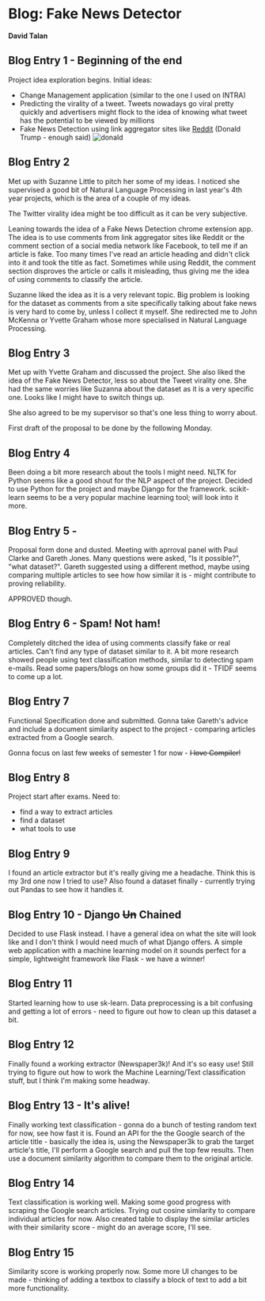 # Blog: Fake News Detector
**David Talan**

## Blog Entry 1 - Beginning of the end
Project idea exploration begins.
Initial ideas:
- Change Management application (similar to the one I used on INTRA)
- Predicting the virality of a tweet. Tweets nowadays go viral pretty quickly and advertisers might flock to the idea of knowing what tweet has the potential to be viewed by millions
- Fake News Detection using link aggregator sites like [Reddit](http://www.reddit.com/) (Donald Trump - enough said)
![donald](https://gitlab.computing.dcu.ie/taland2/2019-ca400-taland2/tree/master/docs/blog/images/donald.jpg)


## Blog Entry 2
Met up with Suzanne Little to pitch her some of my ideas. I noticed she supervised a good bit of Natural Language Processing in last year's 4th year projects, which is the area of a couple of my ideas.

The Twitter virality idea might be too difficult as it can be very subjective.

Leaning towards the idea of a Fake News Detection chrome extension app. The idea is to use comments from link aggregator sites like Reddit or the comment section of a social media network like Facebook, to tell me if an article is fake. Too many times I've read an article heading and didn't click into it and took the title as fact. Sometimes while using Reddit, the comment section disproves the article or calls it misleading, thus giving me the idea of using comments to classify the article.

Suzanne liked the idea as it is a very relevant topic. Big problem is looking for the dataset as comments from a site specifically talking about fake news is very hard to come by, unless I collect it myself.
She redirected me to John McKenna or Yvette Graham whose more specialised in Natural Language Processing.

## Blog Entry 3
Met up with Yvette Graham and discussed the project. She also liked the idea of the Fake News Detector, less so about the Tweet virality one. She had the same worries like Suzanna about the dataset as it is a very specific one. Looks like I might have to switch things up.

She also agreed to be my supervisor so that's one less thing to worry about.

First draft of the proposal to be done by the following Monday.

## Blog Entry 4
Been doing a bit more research about the tools I might need. NLTK for Python seems like a good shout for the NLP aspect of the project. Decided to use Python for the project and maybe Django for the framework. scikit-learn seems to be a very popular machine learning tool; will look into it more.

## Blog Entry 5 -
Proposal form done and dusted.
Meeting with aprroval panel with Paul Clarke and Gareth Jones.
Many questions were asked, "Is it possible?", "what dataset?".
Gareth suggested using a different method, maybe using comparing multiple articles to see how how similar it is - might contribute to proving reliability.

APPROVED though.

## Blog Entry 6 - Spam! Not ham!
Completely ditched the idea of using comments classify fake or real articles. Can't find any type of dataset similar to it.
A bit more research showed people using text classification methods, similar to detecting spam e-mails.
Read some papers/blogs on how some groups did it - TFIDF seems to come up a lot.

## Blog Entry 7
Functional Specification done and submitted.
Gonna take Gareth's advice and include a document similarity aspect to the project - comparing articles extracted from a Google search.

Gonna focus on last few weeks of semester 1 for now - ~~I love Compiler!~~

## Blog Entry 8
Project start after exams. Need to:
- find a way to extract articles
- find a dataset
- what tools to use

## Blog Entry 9
I found an article extractor but it's really giving me a headache. Think this is my 3rd one now I tried to use? Also found a dataset finally - currently trying out Pandas to see how it handles it.

## Blog Entry 10 - Django ~~Un~~ Chained
Decided to use Flask instead. I have a general idea on what the site will look like and I don't think I would need much of what Django offers. A simple web application with a machine learning model on it sounds perfect for a simple, lightweight framework like Flask - we have a winner!

## Blog Entry 11
Started learning how to use sk-learn. Data preprocessing is a bit confusing and getting a lot of errors - need to figure out how to clean up this dataset a bit.

## Blog Entry 12
Finally found a working extractor (Newspaper3k)! And it's so easy use! Still trying to figure out how to work the Machine Learning/Text classification stuff, but I think I'm making some headway.

## Blog Entry 13 - It's alive!
Finally working text classification - gonna do a bunch of testing random text for now, see how fast it is.
Found an API for the the Google search of the article title - basically the idea is, using the Newspaper3k to grab the target article's title, I'll perform a Google search and pull the top few results. Then use a document similarity algorithm to compare them to the original article.

## Blog Entry 14
Text classification is working well.
Making some good progress with scraping the Google search articles. Trying out cosine similarity to compare individual articles for now.
Also created table to display the similar articles with their similarity score - might do an average score, I'll see.

## Blog Entry 15
Similarity score is working properly now.
Some more UI changes to be made - thinking of adding a textbox to classify a block of text to add a bit more functionality.

